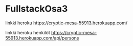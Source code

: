 # FullstackOsa3

linkki heroku 
https://cryptic-mesa-55913.herokuapp.com/

linkki heroku henkilöt
https://cryptic-mesa-55913.herokuapp.com/api/persons
